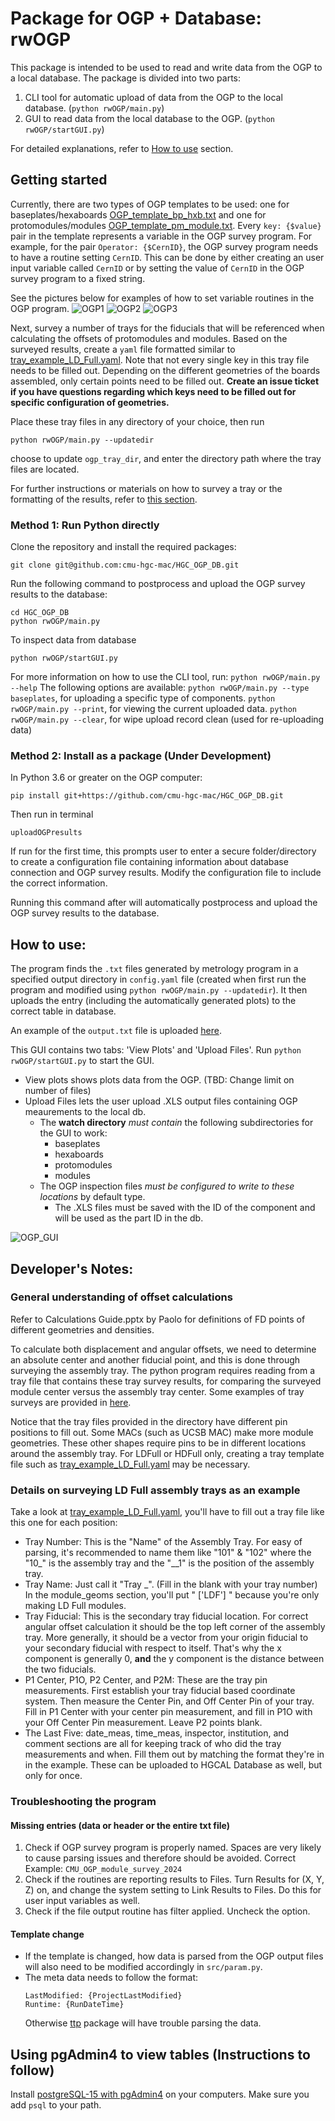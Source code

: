 # Package for OGP + Database: rwOGP
This package is intended to be used to read and write data from the OGP to a local database. The package is divided into two parts: 
1. CLI tool for automatic upload of data from the OGP to the local database. (`python rwOGP/main.py`)
2. GUI to read data from the local database to the OGP. (`python rwOGP/startGUI.py`)

For detailed explanations, refer to [How to use](#how-to-use) section.

## Getting started
Currently, there are two types of OGP templates to be used: one for baseplates/hexaboards [OGP_template_bp_hxb.txt](https://github.com/cmu-hgc-mac/HGC_OGP_DB/blob/cmu-merge/rwOGP/templates/OGP_template_bp_hxb.txt) and one for protomodules/modules [OGP_template_pm_module.txt](https://github.com/cmu-hgc-mac/HGC_OGP_DB/blob/cmu-merge/rwOGP/templates/OGP_template_pm_module.txt). Every `key: {$value}` pair in the template represents a variable in the OGP survey program. For example, for the pair `Operator: {$CernID}`, the OGP survey program needs to have a routine setting `CernID`. This can be done by either creating an user input variable called `CernID` or by setting the value of `CernID` in the OGP survey program to a fixed string. 

See the pictures below for examples of how to set variable routines in the OGP program. 
![OGP1](https://github.com/user-attachments/assets/d897793d-df3a-48fc-a04e-fd160cbf312f)
![OGP2](https://github.com/user-attachments/assets/eab83325-0726-4e05-b881-7defcc6751c2)
![OGP3](https://github.com/user-attachments/assets/d5837b11-1ceb-4c6b-adc1-87542269f7a0)

Next, survey a number of trays for the fiducials that will be referenced when calculating the offsets of protomodules and modules. Based on the surveyed results, create a `yaml` file formatted similar to [tray_example_LD_Full.yaml](https://github.com/cmu-hgc-mac/HGC_OGP_DB/blob/cmu-merge/rwOGP/templates/trays/tray_example_LD_Full.yaml). Note that not every single key in this tray file needs to be filled out. Depending on the different geometries of the boards assembled, only certain points need to be filled out. **Create an issue ticket if you have questions regarding which keys need to be filled out for specific configuration of geometries.**

Place these tray files in any directory of your choice, then run
```
python rwOGP/main.py --updatedir
```
choose to update `ogp_tray_dir`, and enter the directory path where the tray files are located. 

For further instructions or materials on how to survey a tray or the formatting of the results, refer to [this section](#general-understanding-of-offset-calculations).


### Method 1: Run Python directly
Clone the repository and install the required packages:
```
git clone git@github.com:cmu-hgc-mac/HGC_OGP_DB.git
```
Run the following command to postprocess and upload the OGP survey results to the database:
```
cd HGC_OGP_DB
python rwOGP/main.py
```
To inspect data from database
```
python rwOGP/startGUI.py
```

For more information on how to use the CLI tool, run:
```python rwOGP/main.py --help```
The following options are available: 
```python rwOGP/main.py --type baseplates```, for uploading a specific type of components.
```python rwOGP/main.py --print```, for viewing the current uploaded data.
```python rwOGP/main.py --clear```, for wipe upload record clean (used for re-uploading data)

### Method 2: Install as a package (Under Development)
In Python 3.6 or greater on the OGP computer: 
```
pip install git+https://github.com/cmu-hgc-mac/HGC_OGP_DB.git
```
Then run in terminal
```
uploadOGPresults
```
If run for the first time, this prompts user to enter a secure folder/directory to create a configuration file containing information about database connection and OGP survey results. Modify the configuration file to include the correct information.

Running this command after will automatically postprocess and upload the OGP survey results to the database.

## How to use:
The program finds the `.txt` files generated by metrology program in a specified output directory in `config.yaml` file (created when first run the program and modified using `python rwOGP/main.py --updatedir`). It then uploads the entry (including the automatically generated plots) to the correct table in database.

An example of the `output.txt` file is uploaded [here](rwOGP//templates/samples/320MLF3W2CM0121.txt).

This GUI contains two tabs: 'View Plots' and 'Upload Files'. Run `python rwOGP/startGUI.py` to start the GUI.
- View plots shows plots data from the OGP. (TBD: Change limit on number of files) 
- Upload Files lets the user upload .XLS output files containing OGP meaurements to the local db.
  - The **watch directory** _must contain_ the following subdirectories for the GUI to work:
    - baseplates
    - hexaboards
    - protomodules
    - modules
  - The OGP inspection files _must be configured to write to these locations_ by default type.
    - The .XLS files must be saved with the ID of the component and will be used as the part ID in the db.

![OGP_GUI](https://github.com/murthysindhu/HGC_DB_postgres/assets/58646122/dbeddf4c-2dc8-4da7-8f26-f916d1c69b74)

## Developer's Notes:
### General understanding of offset calculations
Refer to Calculations Guide.pptx by Paolo for definitions of FD points of different geometries and densities. 

To calculate both displacement and angular offsets, we need to determine an absolute center and another fiducial point, and this is done through surveying the assembly tray. The python program requires reading from a tray file that contains these tray survey results, for comparing the surveyed module center versus the assembly tray center. Some examples of tray surveys are provided in [here](rwOGP//templates/trays). 

Notice that the tray files provided in the directory have different pin positions to fill out. Some MACs (such as UCSB MAC) make more module geometries. These other shapes require pins to be in different locations around the assembly tray. For LDFull or HDFull only, creating a tray template file such as [tray_example_LD_Full.yaml](rwOGP//templates/trays/tray_example_LD_Full.yaml) may be necessary.

### Details on surveying LD Full assembly trays as an example
Take a look at [tray_example_LD_Full.yaml](rwOGP//templates/trays/tray_example_LD_Full.yaml), you'll have to fill out a tray file like this one for each position:

* Tray Number: This is the "Name" of the Assembly Tray. For easy of parsing, it's recommended to name them like "101" & "102" where the "10_" is the assembly tray and the "__1" is the position of the assembly tray.
*  Tray Name: Just call it "Tray _". (Fill in the blank with your tray number)
In the module_geoms section, you'll put "  ['LDF']  " because you're only making LD Full modules. 
* Tray Fiducial: This is the secondary tray fiducial location. For correct angular offset calculation it should be the top left corner of the assembly tray. More generally, it should be a vector from your origin fiducial to your secondary fiducial with respect to itself. That's why the x component is generally 0, **and** the y component is the distance between the two fiducials.  
* P1 Center, P1O, P2 Center, and P2M: These are the tray pin measurements. First establish your tray fiducial based coordinate system. Then measure the Center Pin, and Off Center Pin of your tray. Fill in P1 Center with your center pin measurement, and fill in P1O with your Off Center Pin measurement. Leave P2 points blank. 
* The Last Five: date_meas, time_meas, inspector, institution, and comment sections are all for keeping track of who did the tray measurements and when. Fill them out by matching the format they're in in the example. These can be uploaded to HGCAL Database as well, but only for once.

### Troubleshooting the program
#### Missing entries (data or header or the entire txt file)
1. Check if OGP survey program is properly named. Spaces are very likely to cause parsing issues and therefore should be avoided. 
Correct Example: `CMU_OGP_module_survey_2024`
2. Check if the routines are reporting results to Files. Turn Results for (X, Y, Z) on, and change the system setting to Link Results to Files. Do this for user input variables as well.
3. Check if the file output routine has filter applied. Uncheck the option.

#### Template change
- If the template is changed, how data is parsed from the OGP output files will also need to be modified accordingly in `src/param.py`.
- The meta data needs to follow the format: 
  ```
  LastModified: {ProjectLastModified}		
  Runtime: {RunDateTime}
  ```
  Otherwise [ttp](https://ttp.readthedocs.io/en/latest/) package will have trouble parsing the data.
  

## Using pgAdmin4 to view tables (Instructions to follow)
Install [postgreSQL-15 with pgAdmin4](https://www.pgadmin.org/download/) on your computers. Make sure you add ```psql``` to your path.


